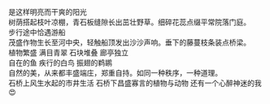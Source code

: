 是这样明亮而干爽的阳光<br>
树荫搭起枝叶凉棚，青石板缝隙长出茁壮野草。细碎花蕊点缀平常院落门庭。<br>
步行途中恰遇游船<br>
茂盛作物生长至河中央，轻触船顶发出沙沙声响。垂下的藤蔓枝条装点桥梁。<br>
植物繁盛 满目青翠 石块堆叠 廊亭独立 <br>
自在的鱼 疾行的白鸟 振翅的鹈鹕<br>
自然的美，从来都丰盛端庄，郑重自持。如同一种秩序，一种道理。<br>
石桥上风生水起的市井生活 石桥下昌盛寡言的植物与动物 还有一个心醉神迷的我😍